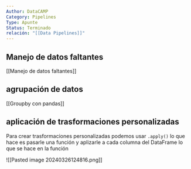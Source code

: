 ```yaml
---
Author: DataCAMP
Category: Pipelines
Type: Apunte
Status: Terminado
relación: "[[Data Pipelines]]"
---
```

## Manejo de datos faltantes
[[Manejo de datos faltantes]]

## agrupación de datos
[[Groupby con pandas]]
## aplicación de trasformaciones personalizadas
Para crear trasformaciones personalizadas podemos usar `.apply()`
lo que hace es pasarle una función y aplizarle a cada columna del DataFrame lo que se hace en la función

![[Pasted image 20240326124816.png]]

